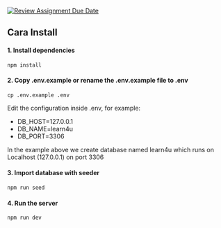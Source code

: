 [![Review Assignment Due Date](https://classroom.github.com/assets/deadline-readme-button-24ddc0f5d75046c5622901739e7c5dd533143b0c8e959d652212380cedb1ea36.svg)](https://classroom.github.com/a/yZWC7OmO)


## Cara Install

#### 1. Install dependencies
```
npm install
```

#### 2. Copy .env.example or rename the .env.example file to .env
```
cp .env.example .env
```
Edit the configuration inside .env, for example:
- DB_HOST=127.0.0.1
- DB_NAME=learn4u
- DB_PORT=3306

In the example above we create database named learn4u which runs on Localhost (127.0.0.1) on port 3306

#### 3. Import database with seeder
```
npm run seed
```

#### 4. Run the server
```
npm run dev
```
